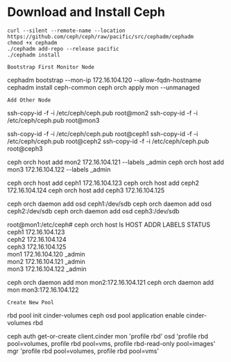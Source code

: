 # Download and Install Ceph
```
curl --silent --remote-name --location https://github.com/ceph/ceph/raw/pacific/src/cephadm/cephadm
chmod +x cephadm
./cephadm add-repo --release pacific
./cephadm install
```


```
Bootstrap First Monitor Node
```
cephadm bootstrap --mon-ip 172.16.104.120 --allow-fqdn-hostname
cephadm install ceph-common
ceph orch apply mon --unmanaged

```
Add Other Node
```
ssh-copy-id -f -i /etc/ceph/ceph.pub root@mon2
ssh-copy-id -f -i /etc/ceph/ceph.pub root@mon3

ssh-copy-id -f -i /etc/ceph/ceph.pub root@ceph1
ssh-copy-id -f -i /etc/ceph/ceph.pub root@ceph2
ssh-copy-id -f -i /etc/ceph/ceph.pub root@ceph3

ceph orch host add mon2 172.16.104.121 --labels _admin
ceph orch host add mon3 172.16.104.122 --labels _admin

ceph orch host add ceph1 172.16.104.123
ceph orch host add ceph2 172.16.104.124
ceph orch host add ceph3 172.16.104.125

ceph orch daemon add osd ceph1:/dev/sdb
ceph orch daemon add osd ceph2:/dev/sdb
ceph orch daemon add osd ceph3:/dev/sdb

root@mon1:/etc/ceph# ceph orch host ls
HOST   ADDR            LABELS  STATUS  
ceph1  172.16.104.123                  
ceph2  172.16.104.124                  
ceph3  172.16.104.125                  
mon1   172.16.104.120  _admin          
mon2   172.16.104.121  _admin          
mon3   172.16.104.122  _admin  

ceph orch daemon add mon mon2:172.16.104.121
ceph orch daemon add mon mon3:172.16.104.122

```
Create New Pool
```
rbd pool init cinder-volumes
ceph osd pool application enable cinder-volumes rbd



ceph auth get-or-create client.cinder mon 'profile rbd' osd 'profile rbd pool=volumes, profile rbd pool=vms, profile rbd-read-only pool=images' mgr 'profile rbd pool=volumes, profile rbd pool=vms'






